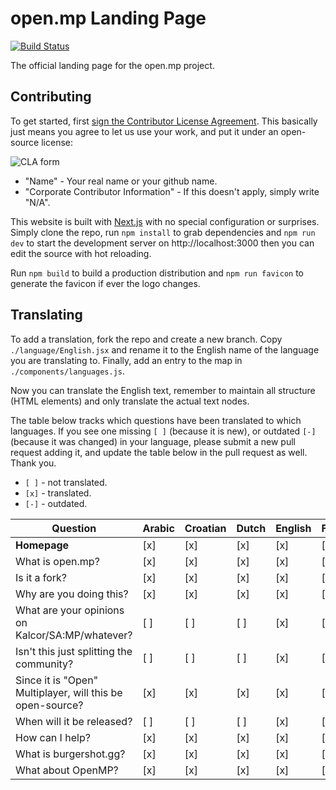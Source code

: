 # open.mp Landing Page

[![Build Status](https://travis-ci.org/openmultiplayer/homepage.svg?branch=master)](https://travis-ci.org/openmultiplayer/homepage)

The official landing page for the open.mp project.

## Contributing

To get started, first
[sign the Contributor License Agreement](https://www.clahub.com/agreements/openmultiplayer/homepage). This basically
just means you agree to let us use your work, and put it under an open-source license:

![CLA form](https://i.imgur.com/jp4Qjap.png)

- "Name" - Your real name or your github name.
- "Corporate Contributor Information" - If this doesn't apply, simply write "N/A".

This website is built with [Next.js](https://nextjs.org/) with no special configuration or surprises. Simply clone the
repo, run `npm install` to grab dependencies and `npm run dev` to start the development server on http://localhost:3000
then you can edit the source with hot reloading.

Run `npm build` to build a production distribution and `npm run favicon` to generate the favicon if ever the logo
changes.

## Translating

To add a translation, fork the repo and create a new branch. Copy `./language/English.jsx` and rename it to the English
name of the language you are translating to. Finally, add an entry to the map in `./components/languages.js`.

Now you can translate the English text, remember to maintain all structure (HTML elements) and only translate the actual
text nodes.

The table below tracks which questions have been translated to which languages. If you see one missing `[ ]` (because it
is new), or outdated `[-]` (because it was changed) in your language, please submit a new pull request adding it, and
update the table below in the pull request as well. Thank you.

- `[ ]` - not translated.
- `[x]` - translated.
- `[-]` - outdated.

| Question                                                  | Arabic | Croatian | Dutch | English | French | German | Hungarian | Italian | Lithuanian | Norwegian | Portuguese | Romanian | Russian | Spanish | Polish |
| --------------------------------------------------------- | ------ | -------- | ----- | ------- | ------ | ------ | --------- | ------- | ---------- | --------- | ---------- | -------- | ------- | ------- | ------ |
| **Homepage**                                              | [x]    | [x]      | [x]   | [x]     | [x]    | [x]    | [x]       | [x]     | [x]        | [x]       | [x]        | [x]      | [x]     | [x]     | [x]    |
| What is open.mp?                                          | [x]    | [x]      | [x]   | [x]     | [x]    | [x]    | [x]       | [x]     | [x]        | [x]       | [x]        | [x]      | [x]     | [x]     | [x]    |
| Is it a fork?                                             | [x]    | [x]      | [x]   | [x]     | [x]    | [x]    | [x]       | [x]     | [x]        | [x]       | [x]        | [x]      | [x]     | [x]     | [x]    |
| Why are you doing this?                                   | [x]    | [x]      | [x]   | [x]     | [x]    | [x]    | [x]       | [x]     | [x]        | [x]       | [x]        | [x]      | [x]     | [x]     | [x]    |
| What are your opinions on Kalcor/SA:MP/whatever?          | [ ]    | [ ]      | [ ]   | [x]     | [ ]    | [ ]    | [ ]       | [x]     | [x]        | [ ]       | [x]        | [x]      | [x]     | [ ]     | [ ]    |
| Isn't this just splitting the community?                  | [ ]    | [ ]      | [ ]   | [x]     | [ ]    | [ ]    | [ ]       | [x]     | [x]        | [ ]       | [x]        | [x]      | [x]     | [ ]     | [ ]    |
| Since it is "Open" Multiplayer, will this be open-source? | [x]    | [x]      | [x]   | [x]     | [x]    | [x]    | [x]       | [x]     | [x]        | [x]       | [x]        | [x]      | [x]     | [x]     | [x]    |
| When will it be released?                                 | [ ]    | [ ]      | [ ]   | [x]     | [ ]    | [ ]    | [ ]       | [x]     | [x]        | [ ]       | [x]        | [x]      | [x]     | [ ]     | [ ]    |
| How can I help?                                           | [x]    | [x]      | [x]   | [x]     | [x]    | [x]    | [x]       | [x]     | [x]        | [x]       | [x]        | [x]      | [x]     | [x]     | [x]    |
| What is burgershot.gg?                                    | [x]    | [x]      | [x]   | [x]     | [x]    | [x]    | [x]       | [x]     | [x]        | [x]       | [x]        | [x]      | [x]     | [x]     | [x]    |
| What about OpenMP?                                        | [x]    | [x]      | [x]   | [x]     | [x]    | [x]    | [x]       | [x]     | [x]        | [x]       | [x]        | [x]      | [x]     | [x]     | [x]    |
